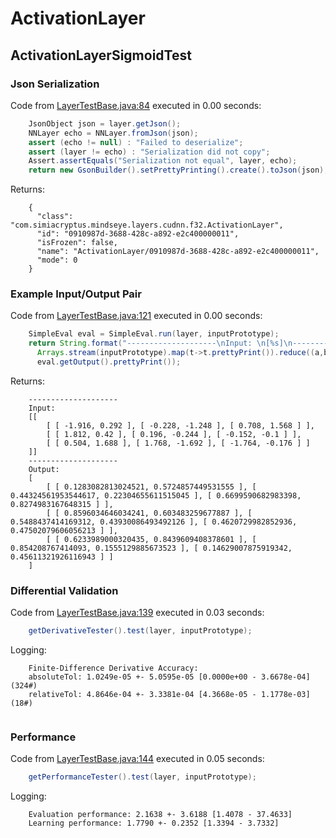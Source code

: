 # ActivationLayer
## ActivationLayerSigmoidTest
### Json Serialization
Code from [LayerTestBase.java:84](../../../../../../../../../MindsEye/src/test/java/com/simiacryptus/mindseye/layers/LayerTestBase.java#L84) executed in 0.00 seconds: 
```java
    JsonObject json = layer.getJson();
    NNLayer echo = NNLayer.fromJson(json);
    assert (echo != null) : "Failed to deserialize";
    assert (layer != echo) : "Serialization did not copy";
    Assert.assertEquals("Serialization not equal", layer, echo);
    return new GsonBuilder().setPrettyPrinting().create().toJson(json);
```

Returns: 

```
    {
      "class": "com.simiacryptus.mindseye.layers.cudnn.f32.ActivationLayer",
      "id": "0910987d-3688-428c-a892-e2c400000011",
      "isFrozen": false,
      "name": "ActivationLayer/0910987d-3688-428c-a892-e2c400000011",
      "mode": 0
    }
```



### Example Input/Output Pair
Code from [LayerTestBase.java:121](../../../../../../../../../MindsEye/src/test/java/com/simiacryptus/mindseye/layers/LayerTestBase.java#L121) executed in 0.00 seconds: 
```java
    SimpleEval eval = SimpleEval.run(layer, inputPrototype);
    return String.format("--------------------\nInput: \n[%s]\n--------------------\nOutput: \n%s",
      Arrays.stream(inputPrototype).map(t->t.prettyPrint()).reduce((a,b)->a+",\n"+b).get(),
      eval.getOutput().prettyPrint());
```

Returns: 

```
    --------------------
    Input: 
    [[
    	[ [ -1.916, 0.292 ], [ -0.228, -1.248 ], [ 0.708, 1.568 ] ],
    	[ [ 1.812, 0.42 ], [ 0.196, -0.244 ], [ -0.152, -0.1 ] ],
    	[ [ 0.504, 1.688 ], [ 1.768, -1.692 ], [ -1.764, -0.176 ] ]
    ]]
    --------------------
    Output: 
    [
    	[ [ 0.1283082813024521, 0.5724857449531555 ], [ 0.44324561953544617, 0.22304655611515045 ], [ 0.6699590682983398, 0.8274983167648315 ] ],
    	[ [ 0.8596034646034241, 0.603483259677887 ], [ 0.5488437414169312, 0.43930086493492126 ], [ 0.4620729982852936, 0.47502079606056213 ] ],
    	[ [ 0.6233989000320435, 0.8439609408378601 ], [ 0.854208767414093, 0.1555129885673523 ], [ 0.14629007875919342, 0.45611321926116943 ] ]
    ]
```



### Differential Validation
Code from [LayerTestBase.java:139](../../../../../../../../../MindsEye/src/test/java/com/simiacryptus/mindseye/layers/LayerTestBase.java#L139) executed in 0.03 seconds: 
```java
    getDerivativeTester().test(layer, inputPrototype);
```
Logging: 
```
    Finite-Difference Derivative Accuracy:
    absoluteTol: 1.0249e-05 +- 5.0595e-05 [0.0000e+00 - 3.6678e-04] (324#)
    relativeTol: 4.8646e-04 +- 3.3381e-04 [4.3668e-05 - 1.1778e-03] (18#)
    
```

### Performance
Code from [LayerTestBase.java:144](../../../../../../../../../MindsEye/src/test/java/com/simiacryptus/mindseye/layers/LayerTestBase.java#L144) executed in 0.05 seconds: 
```java
    getPerformanceTester().test(layer, inputPrototype);
```
Logging: 
```
    Evaluation performance: 2.1638 +- 3.6188 [1.4078 - 37.4633]
    Learning performance: 1.7790 +- 0.2352 [1.3394 - 3.7332]
    
```

